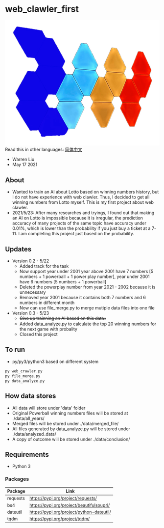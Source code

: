 # web_clawler_first
![Image of Logo](docs/2111_t.png)
Read this in other languages: [简体中文](docs/README_zh_CN.md)
* Warren Liu
* May 17 2021

## About ##
* Wanted to train an AI about Lotto based on winning numbers history, but I do not have experience with web clawler. Thus, I decided to get all winning numbers from Lotto myself. This is my first project about web clawler.
* 2021/5/23: After many researches and tryings, I found out that making an AI on Lotto is impossible because it is irregular, the prediction accuracy of many projects of the same topic have accuracy under 0.01%, which is lower than the probability if you just buy a ticket at a 7-11. I am completing this project just based on the probability.

## Updates ##
* Version 0.2 - 5/22
    - Added track for the task
    - Now support year under 2001 
       year above 2001 have 7 numbers [5 numbers + 1 powerball + 1 power play number], year under 2001 have 6 numbers [5 numbers + 1 powerball]
    - Deleted the powerplay number from year 2021 - 2002 because it is unnecessary
    - Removed year 2001 because it contains both 7 numbers and 6 numbers in different month
    - Now can use file_merge.py to merge mutiple data files into one file
* Version 0.3 - 5/23
    - ~~Give up trainning an AI based on this data~~:skull:
    - Added data_analyze.py to calculate the top 20 winning numbers for the next game with probality
    - Closed this project

## To run ##
- py/py3/python3 based on different system
```
py web_crawler.py
py file_merge.py
py data_analyze.py
```

## How data stores ##
* All data will store under 'data' folder
* Original Powerball winning numbers files will be stored at ./data/all_years/
* Merged files will be stored under ./data/merged_file/
* All files generated by data_analyze.py will be stored under ./data/analyzed_data/
* A copy of outcome will be stored under ./data/conclusion/

## Requirements ##
* Python 3
### Packages ###
|   Package |   Link    |
|-----------|-----------|
|requests | https://pypi.org/project/requests/|
|bs4 | https://pypi.org/project/beautifulsoup4/|
|dateutil | https://pypi.org/project/python-dateutil/|
|tqdm | https://pypi.org/project/tqdm/|
